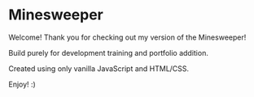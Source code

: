 # Minesweeper

Welcome!
Thank you for checking out my version of the Minesweeper!

Build purely for development training and portfolio addition.

Created using only vanilla JavaScript and HTML/CSS.

Enjoy! :)
